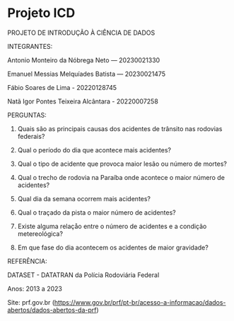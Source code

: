 # Projeto ICD
 PROJETO DE INTRODUÇÃO À CIÊNCIA DE DADOS

INTEGRANTES: 

Antonio Monteiro da Nóbrega Neto — 20230021330

Emanuel Messias Melquíades Batista — 20230021475

Fábio Soares de Lima - 20220128745

Natã Igor Pontes Teixeira Alcântara - 20220007258


PERGUNTAS:



1. Quais são as principais causas dos acidentes de trânsito nas rodovias federais?

2. Qual o período do dia que acontece mais acidentes? 

3. Qual o tipo de acidente que provoca maior lesão ou número de mortes?

4. Qual o trecho de rodovia na Paraíba onde acontece o maior número de acidentes?

5. Qual dia da semana ocorrem mais acidentes?

6. Qual o traçado da pista  o maior número de acidentes?

7. Existe alguma relaçåo entre o número de acidentes e a condição metereológica?

8. Em que fase do dia acontecem os acidentes de maior gravidade?



REFERÊNCIA:

DATASET - DATATRAN da Polícia Rodoviária Federal

Anos: 2013 a 2023

Site: prf.gov.br (https://www.gov.br/prf/pt-br/acesso-a-informacao/dados-abertos/dados-abertos-da-prf)
